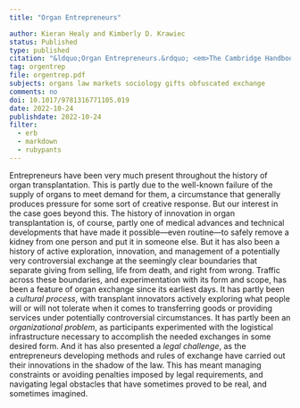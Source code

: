 ```yaml
---
title: "Organ Entrepreneurs"

author: Kieran Healy and Kimberly D. Krawiec
status: Published
type: published
citation: "&ldquo;Organ Entrepreneurs.&rdquo; <em>The Cambridge Handbook of Law and Entrepreneurship in the United States</em>, D. Gordon Smith, Brian Broughton, and Christine Hurt, eds, Cambridge University Press 2022, pp.268-282." 
tag: orgentrep
file: orgentrep.pdf
subjects: organs law markets sociology gifts obfuscated exchange
comments: no
doi: 10.1017/9781316771105.019
date: 2022-10-24
publishdate: 2022-10-24
filter:
  - erb
  - markdown
  - rubypants
---
```


Entrepreneurs have been very much present throughout the history of
organ transplantation. This is partly due to the well-known failure of
the supply of organs to meet demand for them, a circumstance that
generally produces pressure for some sort of creative response. But
our interest in the case goes beyond this. The history of innovation
in organ transplantation is, of course, partly one of medical advances
and technical developments that have made it possible—even routine—to
safely remove a kidney from one person and put it in someone else. But
it has also been a history of active exploration, innovation, and
management of a potentially very controversial exchange at the
seemingly clear boundaries that separate giving from selling, life
from death, and right from wrong. Traffic across these boundaries, and
experimentation with its form and scope, has been a feature of organ
exchange since its earliest days. It has partly been a *cultural
process*, with transplant innovators actively exploring what people
will or will not tolerate when it comes to transferring goods or
providing services under potentially controversial circumstances. It
has partly been an *organizational problem*, as participants
experimented with the logistical infrastructure necessary to
accomplish the needed exchanges in some desired form. And it has also
presented a *legal challenge*, as the entrepreneurs developing methods
and rules of exchange have carried out their innovations in the shadow
of the law. This has meant managing constraints or avoiding penalties
imposed by legal requirements, and navigating legal obstacles that
have sometimes proved to be real, and sometimes imagined.
